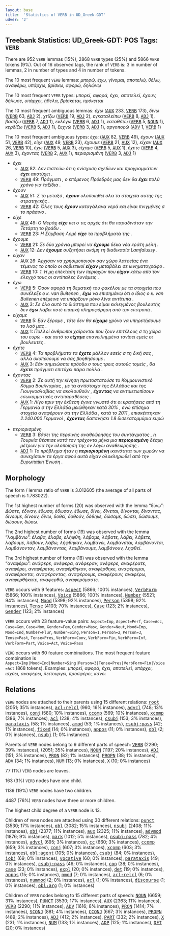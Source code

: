 ```yaml
---
layout: base
title:  'Statistics of VERB in UD_Greek-GDT'
udver: '2'
---
```


## Treebank Statistics: UD_Greek-GDT: POS Tags: `VERB`

There are 952 `VERB` lemmas (15%), 2868 `VERB` types (25%) and 5866 `VERB` tokens (9%).
Out of 16 observed tags, the rank of `VERB` is: 3 in number of lemmas, 2 in number of types and 4 in number of tokens.

The 10 most frequent `VERB` lemmas: <em>μπορώ, έχω, γίνομαι, αποτελώ, θέλω, αναφέρω, υπάρχω, βρίσκω, αφορώ, δηλώνω</em>

The 10 most frequent `VERB` types:  <em>μπορεί, αφορά, έχει, αποτελεί, έχουν, δήλωσε, υπάρχει, ήθελα, βρίσκεται, πρόκειται</em>

The 10 most frequent ambiguous lemmas: <em>έχω</em> (<tt><a href="el_gdt-pos-AUX.html">AUX</a></tt> 233, <tt><a href="el_gdt-pos-VERB.html">VERB</a></tt> 173), <em>δίνω</em> (<tt><a href="el_gdt-pos-VERB.html">VERB</a></tt> 63, <tt><a href="el_gdt-pos-ADJ.html">ADJ</a></tt> 2), <em>χτίζω</em> (<tt><a href="el_gdt-pos-VERB.html">VERB</a></tt> 19, <tt><a href="el_gdt-pos-ADJ.html">ADJ</a></tt> 2), <em>εγκαταλείπω</em> (<tt><a href="el_gdt-pos-VERB.html">VERB</a></tt> 8, <tt><a href="el_gdt-pos-ADJ.html">ADJ</a></tt> 1), <em>βασίζω</em> (<tt><a href="el_gdt-pos-VERB.html">VERB</a></tt> 7, <tt><a href="el_gdt-pos-ADJ.html">ADJ</a></tt> 1), <em>εκλέγω</em> (<tt><a href="el_gdt-pos-VERB.html">VERB</a></tt> 6, <tt><a href="el_gdt-pos-ADJ.html">ADJ</a></tt> 1), <em>καταθέτω</em> (<tt><a href="el_gdt-pos-VERB.html">VERB</a></tt> 5, <tt><a href="el_gdt-pos-NOUN.html">NOUN</a></tt> 1), <em>κερδίζω</em> (<tt><a href="el_gdt-pos-VERB.html">VERB</a></tt> 5, <tt><a href="el_gdt-pos-ADJ.html">ADJ</a></tt> 1), <em>ξεχνώ</em> (<tt><a href="el_gdt-pos-VERB.html">VERB</a></tt> 3, <tt><a href="el_gdt-pos-ADJ.html">ADJ</a></tt> 1), <em>αργοπορώ</em> (<tt><a href="el_gdt-pos-ADV.html">ADV</a></tt> 1, <tt><a href="el_gdt-pos-VERB.html">VERB</a></tt> 1)

The 10 most frequent ambiguous types:  <em>έχει</em> (<tt><a href="el_gdt-pos-AUX.html">AUX</a></tt> 82, <tt><a href="el_gdt-pos-VERB.html">VERB</a></tt> 49), <em>έχουν</em> (<tt><a href="el_gdt-pos-AUX.html">AUX</a></tt> 51, <tt><a href="el_gdt-pos-VERB.html">VERB</a></tt> 42), <em>είχε</em> (<tt><a href="el_gdt-pos-AUX.html">AUX</a></tt> 49, <tt><a href="el_gdt-pos-VERB.html">VERB</a></tt> 23), <em>έχουμε</em> (<tt><a href="el_gdt-pos-VERB.html">VERB</a></tt> 21, <tt><a href="el_gdt-pos-AUX.html">AUX</a></tt> 12), <em>είχαν</em> (<tt><a href="el_gdt-pos-AUX.html">AUX</a></tt> 26, <tt><a href="el_gdt-pos-VERB.html">VERB</a></tt> 10), <em>έχω</em> (<tt><a href="el_gdt-pos-VERB.html">VERB</a></tt> 5, <tt><a href="el_gdt-pos-AUX.html">AUX</a></tt> 3), <em>είχαμε</em> (<tt><a href="el_gdt-pos-VERB.html">VERB</a></tt> 5, <tt><a href="el_gdt-pos-AUX.html">AUX</a></tt> 1), <em>έχετε</em> (<tt><a href="el_gdt-pos-VERB.html">VERB</a></tt> 4, <tt><a href="el_gdt-pos-AUX.html">AUX</a></tt> 3), <em>έχοντας</em> (<tt><a href="el_gdt-pos-VERB.html">VERB</a></tt> 2, <tt><a href="el_gdt-pos-AUX.html">AUX</a></tt> 1), <em>περιορισμένη</em> (<tt><a href="el_gdt-pos-VERB.html">VERB</a></tt> 3, <tt><a href="el_gdt-pos-ADJ.html">ADJ</a></tt> 1)


* <em>έχει</em>
  * <tt><a href="el_gdt-pos-AUX.html">AUX</a></tt> 82: <em>Δεν πιστεύω ότι η ενίσχυση σχεδίων και προγραμμάτων <b>έχει</b> αποτύχει .</em>
  * <tt><a href="el_gdt-pos-VERB.html">VERB</a></tt> 49: <em>Πράγματι , ο επόμενος Πρόεδρός μας δεν θα <b>έχει</b> πολύ χρόνο για ταξίδια .</em>
* <em>έχουν</em>
  * <tt><a href="el_gdt-pos-AUX.html">AUX</a></tt> 51: <em>Σ το μεταξύ , <b>έχουν</b> υλοποιηθεί όλα τα στοιχεία αυτής της στρατηγικής .</em>
  * <tt><a href="el_gdt-pos-VERB.html">VERB</a></tt> 42: <em>Όλες τους <b>έχουν</b> καταγάλανα νερά και είναι πνιγμένες σ το πράσινο .</em>
* <em>είχε</em>
  * <tt><a href="el_gdt-pos-AUX.html">AUX</a></tt> 49: <em>Ο Μεράχ <b>είχε</b> πει σ τις αρχές ότι θα παραδινόταν την Τετάρτη το βράδυ .</em>
  * <tt><a href="el_gdt-pos-VERB.html">VERB</a></tt> 23: <em>Η Σύμβαση Λομέ <b>είχε</b> τα προβλήματά της .</em>
* <em>έχουμε</em>
  * <tt><a href="el_gdt-pos-VERB.html">VERB</a></tt> 21: <em>Σε δύο χρόνια μπορεί να <b>έχουμε</b> δέκα νέα κράτη μέλη .</em>
  * <tt><a href="el_gdt-pos-AUX.html">AUX</a></tt> 12: <em>Δεν <b>έχουμε</b> συζητήσει ακόμη τη διαδικασία Lamfalussy .</em>
* <em>είχαν</em>
  * <tt><a href="el_gdt-pos-AUX.html">AUX</a></tt> 26: <em>Άρχισαν να χρησιμοποιούν σαν χώρο λατρείας ένα τέμενος το οποίο οι σοβιετικοί <b>είχαν</b> μεταβάλει σε κινηματογράφο .</em>
  * <tt><a href="el_gdt-pos-VERB.html">VERB</a></tt> 10: <em>1. Η μη επέκταση των περιοχών που <b>είχαν</b> κάτω από τον έλεγχό τους οι αντίπαλες δυνάμεις .</em>
* <em>έχω</em>
  * <tt><a href="el_gdt-pos-VERB.html">VERB</a></tt> 5: <em>Όσον αφορά τη θεματική του φακέλου με τα στοιχεία που συνέλεξε ο κ. van Buitenen , <b>έχω</b> να επισημάνω ότι ο ίδιος ο κ. van Buitenen επέμεινε να υπάρξουν μόνο λίγα αντίτυπα .</em>
  * <tt><a href="el_gdt-pos-AUX.html">AUX</a></tt> 3: <em>Σε όλο αυτό το διάστημα που είμαι εκλεγμένος βουλευτής δεν <b>έχω</b> λάβει ποτέ επαρκή πληροφόρηση από την επιτροπή .</em>
* <em>είχαμε</em>
  * <tt><a href="el_gdt-pos-VERB.html">VERB</a></tt> 5: <em>Εάν ξέραμε , τότε δεν θα <b>είχαμε</b> χρόνο να υπηρετήσουμε το λαό μας .</em>
  * <tt><a href="el_gdt-pos-AUX.html">AUX</a></tt> 1: <em>Πολλοί άνθρωποι χαίρονται που ζουν επιτέλους σ τη χώρα του ευρώ - και αυτό το <b>είχαμε</b> επανειλημμένα τονίσει εμείς οι βουλευτές .</em>
* <em>έχετε</em>
  * <tt><a href="el_gdt-pos-VERB.html">VERB</a></tt> 4: <em>Τα προβλήματα τα <b>έχετε</b> μάλλον εσείς σ τη δική σας , αλλά σκοπεύουμε να σας βοηθήσουμε .</em>
  * <tt><a href="el_gdt-pos-AUX.html">AUX</a></tt> 3: <em>Εάν σημειώσετε πρόοδο σ τους τρεις αυτούς τομείς , θα <b>έχετε</b> πράγματι επιτύχει πάρα πολλά .</em>
* <em>έχοντας</em>
  * <tt><a href="el_gdt-pos-VERB.html">VERB</a></tt> 2: <em>Σε αυτή την κίνηση πρωτοστατούσε το Κομμουνιστικό Κόμμα Βουλγαρίας , με τα αντίστοιχα της Ελλάδας και της Γιουγκοσλαβίας να ακολουθούν , <b>έχοντας</b> να αντιμετωπίσουν εσωκομματικές αντιπαραθέσεις .</em>
  * <tt><a href="el_gdt-pos-AUX.html">AUX</a></tt> 1: <em>Λίγο πριν την έκθεση έγινε γνωστό ότι οι κρατήσεις από τη Γερμανία σ την Ελλάδα μειώθηκαν κατά 30% , ενώ επίσημα στοχεία αναφέρουν ότι την Ελλάδα , κατά το 2011 , επισκέπτηκαν 2.240.000 Γερμανοί , <b>έχοντας</b> δαπανήσει 1.8 δισεκατομμύρια ευρώ .</em>
* <em>περιορισμένη</em>
  * <tt><a href="el_gdt-pos-VERB.html">VERB</a></tt> 3: <em>Βάσει της περσινής αναθεώρησης του συντάγματος , η Τουρκία θέσπισε κατά τον τρέχοντα μήνα μια <b>περιορισμένη</b> δέσμη μέτρων για την υλοποίηση της εν λόγω αναθεώρησης .</em>
  * <tt><a href="el_gdt-pos-ADJ.html">ADJ</a></tt> 1: <em>Το πρόβλημα ήταν η <b>περιορισμένη</b> ικανότητα των χωρών να συνεχίσουν τα έργα αφού αυτά είχαν ολοκληρωθεί από την Ευρωπαϊκή Ένωση .</em>

## Morphology

The form / lemma ratio of `VERB` is 3.012605 (the average of all parts of speech is 1.783022).

The 1st highest number of forms (20) was observed with the lemma “δίνω”: <em>Δώστε, έδιναν, έδωσα, έδωσαν, έδωσε, δίνει, δίνεται, δίνονται, δίνοντας, δίνουμε, δίνουν, δίνω, δοθεί, δοθούν, δόθηκε, δώσαμε, δώσει, δώσουμε, δώσουν, δώσω</em>.

The 2nd highest number of forms (19) was observed with the lemma “λαμβάνω”: <em>έλαβα, έλαβε, ελήφθη, λάβαμε, λάβατε, λάβει, λάβετε, λάβουμε, λάβουν, λάβω, λήφθηκαν, λαμβάνει, λαμβάνεται, λαμβάνονται, λαμβάνονταν, λαμβάνοντας, λαμβάνουμε, λαμβάνουν, ληφθεί</em>.

The 3rd highest number of forms (18) was observed with the lemma “αναφέρω”: <em>ανάφερε, ανέφερα, ανέφεραν, ανέφερε, αναφέρατε, αναφέρει, αναφέρεται, αναφέρθηκαν, αναφέρθηκε, αναφέρομαι, αναφέρονται, αναφέροντας, αναφέρουμε, αναφέρουν, αναφέρω, αναφερθήκατε, αναφερθώ, αναφερόμαστε</em>.

`VERB` occurs with 9 features: <tt><a href="el_gdt-feat-Aspect.html">Aspect</a></tt> (5866; 100% instances), <tt><a href="el_gdt-feat-VerbForm.html">VerbForm</a></tt> (5866; 100% instances), <tt><a href="el_gdt-feat-Voice.html">Voice</a></tt> (5866; 100% instances), <tt><a href="el_gdt-feat-Number.html">Number</a></tt> (5521; 94% instances), <tt><a href="el_gdt-feat-Mood.html">Mood</a></tt> (5398; 92% instances), <tt><a href="el_gdt-feat-Person.html">Person</a></tt> (5398; 92% instances), <tt><a href="el_gdt-feat-Tense.html">Tense</a></tt> (4103; 70% instances), <tt><a href="el_gdt-feat-Case.html">Case</a></tt> (123; 2% instances), <tt><a href="el_gdt-feat-Gender.html">Gender</a></tt> (123; 2% instances)

`VERB` occurs with 23 feature-value pairs: `Aspect=Imp`, `Aspect=Perf`, `Case=Acc`, `Case=Gen`, `Case=Nom`, `Gender=Fem`, `Gender=Masc`, `Gender=Neut`, `Mood=Imp`, `Mood=Ind`, `Number=Plur`, `Number=Sing`, `Person=1`, `Person=2`, `Person=3`, `Tense=Past`, `Tense=Pres`, `VerbForm=Conv`, `VerbForm=Fin`, `VerbForm=Inf`, `VerbForm=Part`, `Voice=Act`, `Voice=Pass`

`VERB` occurs with 60 feature combinations.
The most frequent feature combination is `Aspect=Imp|Mood=Ind|Number=Sing|Person=3|Tense=Pres|VerbForm=Fin|Voice=Act` (868 tokens).
Examples: <em>μπορεί, αφορά, έχει, αποτελεί, υπάρχει, ισχύει, αναφέρει, λειτουργεί, προσφέρει, κάνει</em>


## Relations

`VERB` nodes are attached to their parents using 15 different relations: <tt><a href="el_gdt-dep-root.html">root</a></tt> (2051; 35% instances), <tt><a href="el_gdt-dep-acl-relcl.html">acl:relcl</a></tt> (960; 16% instances), <tt><a href="el_gdt-dep-advcl.html">advcl</a></tt> (748; 13% instances), <tt><a href="el_gdt-dep-conj.html">conj</a></tt> (580; 10% instances), <tt><a href="el_gdt-dep-ccomp.html">ccomp</a></tt> (569; 10% instances), <tt><a href="el_gdt-dep-xcomp.html">xcomp</a></tt> (386; 7% instances), <tt><a href="el_gdt-dep-acl.html">acl</a></tt> (238; 4% instances), <tt><a href="el_gdt-dep-csubj.html">csubj</a></tt> (153; 3% instances), <tt><a href="el_gdt-dep-parataxis.html">parataxis</a></tt> (58; 1% instances), <tt><a href="el_gdt-dep-amod.html">amod</a></tt> (53; 1% instances), <tt><a href="el_gdt-dep-csubj-pass.html">csubj:pass</a></tt> (42; 1% instances), <tt><a href="el_gdt-dep-fixed.html">fixed</a></tt> (14; 0% instances), <tt><a href="el_gdt-dep-appos.html">appos</a></tt> (11; 0% instances), <tt><a href="el_gdt-dep-obl.html">obl</a></tt> (2; 0% instances), <tt><a href="el_gdt-dep-nsubj.html">nsubj</a></tt> (1; 0% instances)

Parents of `VERB` nodes belong to 9 different parts of speech: <tt><a href="el_gdt-pos-VERB.html">VERB</a></tt> (2290; 39% instances),  (2051; 35% instances), <tt><a href="el_gdt-pos-NOUN.html">NOUN</a></tt> (1197; 20% instances), <tt><a href="el_gdt-pos-ADJ.html">ADJ</a></tt> (151; 3% instances), <tt><a href="el_gdt-pos-PRON.html">PRON</a></tt> (82; 1% instances), <tt><a href="el_gdt-pos-PROPN.html">PROPN</a></tt> (38; 1% instances), <tt><a href="el_gdt-pos-ADV.html">ADV</a></tt> (34; 1% instances), <tt><a href="el_gdt-pos-NUM.html">NUM</a></tt> (13; 0% instances), <tt><a href="el_gdt-pos-X.html">X</a></tt> (10; 0% instances)

77 (1%) `VERB` nodes are leaves.

163 (3%) `VERB` nodes have one child.

1139 (19%) `VERB` nodes have two children.

4487 (76%) `VERB` nodes have three or more children.

The highest child degree of a `VERB` node is 13.

Children of `VERB` nodes are attached using 30 different relations: <tt><a href="el_gdt-dep-punct.html">punct</a></tt> (3530; 17% instances), <tt><a href="el_gdt-dep-obl.html">obl</a></tt> (3082; 15% instances), <tt><a href="el_gdt-dep-nsubj.html">nsubj</a></tt> (2408; 11% instances), <tt><a href="el_gdt-dep-obj.html">obj</a></tt> (2377; 11% instances), <tt><a href="el_gdt-dep-aux.html">aux</a></tt> (2325; 11% instances), <tt><a href="el_gdt-dep-advmod.html">advmod</a></tt> (1876; 9% instances), <tt><a href="el_gdt-dep-mark.html">mark</a></tt> (1012; 5% instances), <tt><a href="el_gdt-dep-nsubj-pass.html">nsubj:pass</a></tt> (782; 4% instances), <tt><a href="el_gdt-dep-advcl.html">advcl</a></tt> (695; 3% instances), <tt><a href="el_gdt-dep-cc.html">cc</a></tt> (660; 3% instances), <tt><a href="el_gdt-dep-ccomp.html">ccomp</a></tt> (659; 3% instances), <tt><a href="el_gdt-dep-conj.html">conj</a></tt> (607; 3% instances), <tt><a href="el_gdt-dep-xcomp.html">xcomp</a></tt> (603; 3% instances), <tt><a href="el_gdt-dep-obl-agent.html">obl:agent</a></tt> (105; 0% instances), <tt><a href="el_gdt-dep-csubj.html">csubj</a></tt> (84; 0% instances), <tt><a href="el_gdt-dep-iobj.html">iobj</a></tt> (69; 0% instances), <tt><a href="el_gdt-dep-vocative.html">vocative</a></tt> (60; 0% instances), <tt><a href="el_gdt-dep-parataxis.html">parataxis</a></tt> (49; 0% instances), <tt><a href="el_gdt-dep-csubj-pass.html">csubj:pass</a></tt> (46; 0% instances), <tt><a href="el_gdt-dep-cop.html">cop</a></tt> (38; 0% instances), <tt><a href="el_gdt-dep-case.html">case</a></tt> (23; 0% instances), <tt><a href="el_gdt-dep-expl.html">expl</a></tt> (20; 0% instances), <tt><a href="el_gdt-dep-det.html">det</a></tt> (19; 0% instances), <tt><a href="el_gdt-dep-appos.html">appos</a></tt> (15; 0% instances), <tt><a href="el_gdt-dep-nmod.html">nmod</a></tt> (7; 0% instances), <tt><a href="el_gdt-dep-acl-relcl.html">acl:relcl</a></tt> (6; 0% instances), <tt><a href="el_gdt-dep-nummod.html">nummod</a></tt> (2; 0% instances), <tt><a href="el_gdt-dep-acl.html">acl</a></tt> (1; 0% instances), <tt><a href="el_gdt-dep-discourse.html">discourse</a></tt> (1; 0% instances), <tt><a href="el_gdt-dep-obl-arg.html">obl:arg</a></tt> (1; 0% instances)

Children of `VERB` nodes belong to 15 different parts of speech: <tt><a href="el_gdt-pos-NOUN.html">NOUN</a></tt> (6659; 31% instances), <tt><a href="el_gdt-pos-PUNCT.html">PUNCT</a></tt> (3530; 17% instances), <tt><a href="el_gdt-pos-AUX.html">AUX</a></tt> (2363; 11% instances), <tt><a href="el_gdt-pos-VERB.html">VERB</a></tt> (2290; 11% instances), <tt><a href="el_gdt-pos-ADV.html">ADV</a></tt> (1616; 8% instances), <tt><a href="el_gdt-pos-PRON.html">PRON</a></tt> (1414; 7% instances), <tt><a href="el_gdt-pos-SCONJ.html">SCONJ</a></tt> (881; 4% instances), <tt><a href="el_gdt-pos-CCONJ.html">CCONJ</a></tt> (667; 3% instances), <tt><a href="el_gdt-pos-PROPN.html">PROPN</a></tt> (489; 2% instances), <tt><a href="el_gdt-pos-ADJ.html">ADJ</a></tt> (412; 2% instances), <tt><a href="el_gdt-pos-PART.html">PART</a></tt> (332; 2% instances), <tt><a href="el_gdt-pos-X.html">X</a></tt> (231; 1% instances), <tt><a href="el_gdt-pos-NUM.html">NUM</a></tt> (133; 1% instances), <tt><a href="el_gdt-pos-ADP.html">ADP</a></tt> (125; 1% instances), <tt><a href="el_gdt-pos-DET.html">DET</a></tt> (20; 0% instances)

